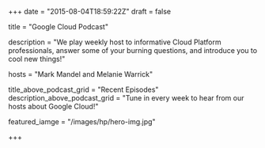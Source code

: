 +++
date = "2015-08-04T18:59:22Z"
draft = false

title = "Google Cloud Podcast"

description = "We play weekly host to informative Cloud Platform professionals, answer some of your burning questions, and introduce you to cool new things!"

hosts = "Mark Mandel and Melanie Warrick"

title_above_podcast_grid = "Recent Episodes"
description_above_podcast_grid = "Tune in every week to hear from our hosts about Google Cloud!"

featured_iamge = "/images/hp/hero-img.jpg"


+++

